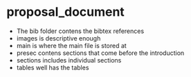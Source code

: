 # proposal_document

- The bib folder contens the bibtex references
- images is descriptive enough
- main is where the main file is stored at
- presec contens sections that come before the introduction
- sections includes individual sections
- tables well has the tables
